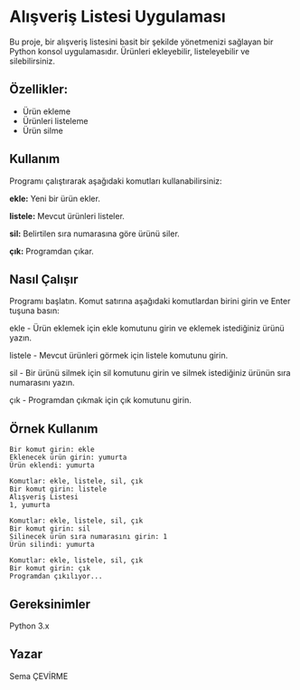 # Alışveriş Listesi Uygulaması

Bu proje, bir alışveriş listesini basit bir şekilde yönetmenizi sağlayan bir Python konsol uygulamasıdır. Ürünleri ekleyebilir, listeleyebilir ve silebilirsiniz.

## Özellikler:
* Ürün ekleme
* Ürünleri listeleme
* Ürün silme


## Kullanım

Programı çalıştırarak aşağıdaki komutları kullanabilirsiniz:

**ekle:** Yeni bir ürün ekler.

**listele:** Mevcut ürünleri listeler.

**sil:** Belirtilen sıra numarasına göre ürünü siler.

**çık:** Programdan çıkar.

## Nasıl Çalışır

Programı başlatın.
Komut satırına aşağıdaki komutlardan birini girin ve Enter tuşuna basın:

ekle - Ürün eklemek için ekle komutunu girin ve eklemek istediğiniz ürünü yazın.

listele - Mevcut ürünleri görmek için listele komutunu girin.

sil - Bir ürünü silmek için sil komutunu girin ve silmek istediğiniz ürünün sıra numarasını yazın.

çık - Programdan çıkmak için çık komutunu girin.

## Örnek Kullanım

```Komutlar: ekle, listele, sil, çık
Bir komut girin: ekle
Eklenecek ürün girin: yumurta
Ürün eklendi: yumurta

Komutlar: ekle, listele, sil, çık
Bir komut girin: listele
Alışveriş Listesi
1, yumurta

Komutlar: ekle, listele, sil, çık
Bir komut girin: sil
Silinecek ürün sıra numarasını girin: 1
Ürün silindi: yumurta

Komutlar: ekle, listele, sil, çık
Bir komut girin: çık
Programdan çıkılıyor...
```
## Gereksinimler
Python 3.x

## Yazar
Sema ÇEVİRME
